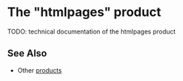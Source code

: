 # The "htmlpages" product

TODO: technical documentation of the htmlpages product

## See Also

- Other [products](../README.md)
